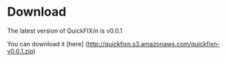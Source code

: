 Download
========

The latest version of QuickFIX/n is v0.0.1

You can download it [here] (http://quickfixn.s3.amazonaws.com/quickfixn-v0.0.1.zip)
